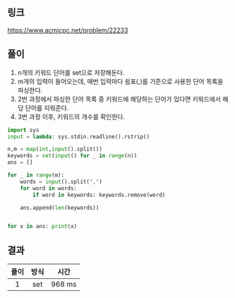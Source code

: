 ## 링크
https://www.acmicpc.net/problem/22233

## 풀이 

1. n개의 키워드 단어를 set으로 저장해둔다.  
2. m개의 입력이 들어오는데, 매번 입력마다 쉼표(,)를 기준으로 사용한 단어 목록을 파싱한다.  
3. 2번 과정에서 파싱한 단어 목록 중 키워드에 해당하는 단어가 있다면 키워드에서 해당 단어를 지워준다.
4. 3번 과정 이후, 키워드의 개수를 확인한다.

```python
import sys
input = lambda: sys.stdin.readline().rstrip()

n,m = map(int,input().split())
keywords = set(input() for _ in range(n))
ans = []

for _ in range(m):
    words = input().split(",")
    for word in words:
        if word in keywords: keywords.remove(word)

    ans.append(len(keywords))


for x in ans: print(x)
```

## 결과
|풀이|방식|시간|
|:---:|:---:|:--------:|
|1|set|968 ms| 